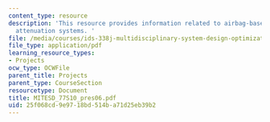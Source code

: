 ```yaml
---
content_type: resource
description: 'This resource provides information related to airbag-based crew impact
  attenuation systems. '
file: /media/courses/ids-338j-multidisciplinary-system-design-optimization-spring-2010/25f068cd9e9718bd514ba71d25eb39b2_MITESD_77S10_pres06.pdf
file_type: application/pdf
learning_resource_types:
- Projects
ocw_type: OCWFile
parent_title: Projects
parent_type: CourseSection
resourcetype: Document
title: MITESD_77S10_pres06.pdf
uid: 25f068cd-9e97-18bd-514b-a71d25eb39b2
---
```

